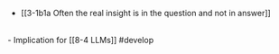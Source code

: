 - [[3-1b1a Often the real insight is in the question and not in answer]]
<br>
- Implication for [[8-4 LLMs]] #develop
